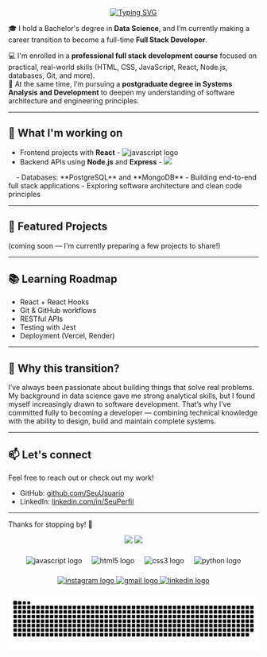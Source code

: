 <div align="center">
  <a href="https://git.io/typing-svg"><img src="https://readme-typing-svg.demolab.com?font=Fira+Code&size=25&pause=1000&width=435&lines=Hi!+I'm+Raniery+Fialho+%F0%9F%91%8B" alt="Typing SVG" /></a>
</div>

🎓 I hold a Bachelor's degree in **Data Science**, and I’m currently making a career transition to become a full-time **Full Stack Developer**.

💻 I'm enrolled in a **professional full stack development course** focused on practical, real-world skills (HTML, CSS, JavaScript, React, Node.js, databases, Git, and more).  
🎯 At the same time, I’m pursuing a **postgraduate degree in Systems Analysis and Development** to deepen my understanding of software architecture and engineering principles.

---

## 🚀 What I'm working on

- Frontend projects with **React** - <img src="https://cdn.jsdelivr.net/gh/devicons/devicon/icons/javascript/javascript-original.svg" height="30" alt="javascript logo"  />
  <img width="12" />
- Backend APIs using **Node.js** and **Express** - <img src="https://cdn.jsdelivr.net/gh/devicons/devicon@latest/icons/nodejs/nodejs-original.svg" />
<img width="12" />
- Databases: **PostgreSQL** and **MongoDB**
- Building end-to-end full stack applications
- Exploring software architecture and clean code principles

---

## 📂 Featured Projects

(coming soon — I'm currently preparing a few projects to share!)

---

## 📚 Learning Roadmap

- React + React Hooks
- Git & GitHub workflows
- RESTful APIs
- Testing with Jest
- Deployment (Vercel, Render)

---

## 🧠 Why this transition?

I’ve always been passionate about building things that solve real problems. My background in data science gave me strong analytical skills, but I found myself increasingly drawn to software development. That’s why I’ve committed fully to becoming a developer — combining technical knowledge with the ability to design, build and maintain complete systems.

---

## 📫 Let's connect

Feel free to reach out or check out my work!

- GitHub: [github.com/SeuUsuario](https://github.com/SeuUsuario)
- LinkedIn: [linkedin.com/in/SeuPerfil](https://linkedin.com/in/SeuPerfil)

---

Thanks for stopping by! 🚀


<p align="center">
  <img src="https://github-readme-stats.vercel.app/api?username=ranieryfialho&theme=tokyonight&show_icons=true&hide_border=true&count_private=true" />
  <img src="https://github-readme-streak-stats.herokuapp.com/?user=ranieryfialho&theme=tokyonight&hide_border=true" />
</p>

###

<div align="center">
  <img src="https://cdn.jsdelivr.net/gh/devicons/devicon/icons/javascript/javascript-original.svg" height="30" alt="javascript logo"  />
  <img width="12" />
  <img src="https://cdn.jsdelivr.net/gh/devicons/devicon/icons/html5/html5-original.svg" height="30" alt="html5 logo"  />
  <img width="12" />
  <img src="https://cdn.jsdelivr.net/gh/devicons/devicon/icons/css3/css3-original.svg" height="30" alt="css3 logo"  />
  <img width="12" />
  <img src="https://cdn.jsdelivr.net/gh/devicons/devicon/icons/python/python-original.svg" height="30" alt="python logo"  />
</div>

###

<div align="center">
  <a href="https://www.instagram.com/rafi.web" target="_blank">
    <img src="https://img.shields.io/static/v1?message=Instagram&logo=instagram&label=&color=E4405F&logoColor=white&labelColor=&style=for-the-badge" height="35" alt="instagram logo"  />
  </a>
  <a href="mailto:ranieryfialho@gmail.com" target="_blank">
    <img src="https://img.shields.io/static/v1?message=Gmail&logo=gmail&label=&color=D14836&logoColor=white&labelColor=&style=for-the-badge" height="35" alt="gmail logo"  />
  </a>
  <a href="https://www.linkedin.com/in/raniery-fialho-910ab9100/" target="_blank">
    <img src="https://img.shields.io/static/v1?message=LinkedIn&logo=linkedin&label=&color=0077B5&logoColor=white&labelColor=&style=for-the-badge" height="35" alt="linkedin logo"  />
  </a>
</div>

###

<img src="https://github.com/ranieryfialho/ranieryfialho/blob/master/github-user-contribution.svg">
